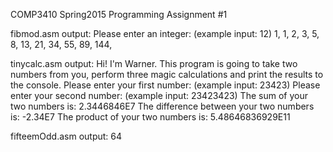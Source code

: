 COMP3410 Spring2015
Programming Assignment #1

fibmod.asm output:
	Please enter an integer:
	(example input: 12)
	1, 1, 2, 3, 5, 8, 13, 21, 34, 55, 89, 144,

tinycalc.asm output:
	Hi! I'm Warner.
	This program is going to take two numbers from you, perform three magic calculations and print the results to the console.
	Please enter your first number:
	(example input: 23423)
	Please enter your second number: 
	(example input: 23423423)
	The sum of your two numbers is: 
	2.3446846E7
	The difference between your two numbers is: 
	-2.34E7
	The product of your two numbers is: 
	5.48646836929E11

fifteemOdd.asm output:
	64